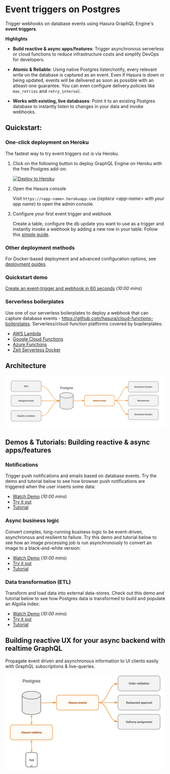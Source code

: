 # Event triggers on Postgres

Trigger webhooks on database events using Hasura GraphQL Engine's **event triggers**.

**Highlights**

* **Build reactive & async apps/features**: Trigger asynchronous serverless or cloud functions to reduce infrastructure costs and simplify DevOps for developers.

* **Atomic & Reliable**: Using native Postgres listen/notify, every relevant write on the database is captured as an event. Even if Hasura is down or being updated, events will be delivered as soon as possible with an atleast-one guarantee. You can even configure delivery policies like `max_retries` and `retry_interval`.

* **Works with existing, live databases**: Point it to an existing Postgres database to instantly listen to changes in your data and invoke webhooks.


## Quickstart: 

### One-click deployment on Heroku

The fastest way to try event triggers out is via Heroku.

1. Click on the following button to deploy GraphQL Engine on Heroku with the free Postgres add-on:

    [![Deploy to Heroku](https://www.herokucdn.com/deploy/button.svg)](https://heroku.com/deploy?template=https://github.com/hasura/graphql-engine-heroku)

2. Open the Hasura console

   Visit `https://<app-name>.herokuapp.com` (*replace \<app-name\> with your app name*) to open the admin console.

3. Configure your first event trigger and webhook

   Create a table, configure the db update you want to use as a trigger and instantly invoke a webhook by adding a new row in your table. Follow this [simple guide](https://docs.hasura.io/1.0/graphql/manual/getting-started/first-graphql-query.html).

### Other deployment methods

For Docker-based deployment and advanced configuration options, see [deployment guides](https://docs.hasura.io/1.0/graphql/manual/getting-started/index.html).

### Quickstart demo

[Create an event-trigger and webhook in 60 seconds](https://some-youtube-demo.com) (*10:00 mins*)

### Serverless boilerplates

Use one of our serverless boilerplates to deploy a webhook that can capture database events - https://github.com/hasura/cloud-functions-boilerplates. Serverless/cloud-function platforms covered by bopilerplates:

* [AWS Lambda](https://aws.amazon.com/lambda/)
* [Google Cloud Functions](https://cloud.google.com/functions/)
* [Azure Functions](https://azure.microsoft.com/en-in/services/functions/)
* [Zeit Serverless Docker](https://zeit.co/)

## Architecture

![Event triggers architecture](assets/event-triggers-arch.png)

## Demos & Tutorials: Building reactive & async apps/features

### Notifications

Trigger push notifications and emails based on database events. Try the demo and tutorial below to see how browser push notifications are triggered when the user inserts some data:

* [Watch Demo](https://some-youtube-demo.com) (*10:00 mins*)
* [Try it out](https://shahidh.in/hasura-web-push-notifs/)
* [Tutorial](https://github.com/shahidhk/hasura-web-push-notifs)


### Async business logic

Convert complex, long-running business logic to be event-driven, asynchronous and resilient to failure. Try this demo and tutorial below to see how an image processing job is run asynchronously to convert an image to a black-and-white version:

* [Watch Demo](https://some-youtube-demo.com) (*10:00 mins*)
* [Try it out](https://shahidh.in/hasura-web-push-notifs/)
* [Tutorial](https://github.com/shahidhk/hasura-web-push-notifs)


### Data transformation (ETL)

Transform and load data into external data-stores. Check out this demo and tutorial below to see how Postgres data is transformed to build and populate an Algolia index:

* [Watch Demo](https://some-youtube-demo.com) (*10:00 mins*)
* [Try it out](https://shahidh.in/hasura-web-push-notifs/)
* [Tutorial](https://github.com/shahidhk/hasura-web-push-notifs)

## Building reactive UX for your async backend with realtime GraphQL

Propagate event driven and asynchronous information to UI clients easily with GraphQL subscriptions & live-queries.

![Reactive apps architecture](assets/reactive-apps-arch.png)
